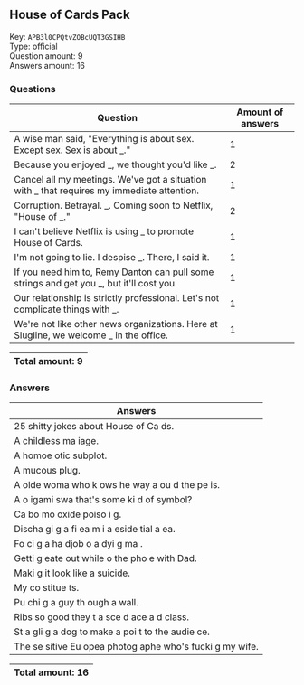 ## House of Cards Pack
Key: `APB3l0CPQtvZOBcUQT3GSIHB`  
Type: official  
Question amount: 9  
Answers amount: 16
### Questions
| Question | Amount of answers |
|---|---|
| A wise man said, "Everything is about sex. Except sex. Sex is about _." | 1 |
| Because you enjoyed _, we thought you'd like _. | 2 |
| Cancel all my meetings. We've got a situation with _ that requires my immediate attention. | 1 |
| Corruption. Betrayal. _. Coming soon to Netflix, "House of _." | 2 |
| I can't believe Netflix is using _ to promote House of Cards. | 1 |
| I'm not going to lie. I despise _. There, I said it. | 1 |
| If you need him to, Remy Danton can pull some strings and get you _, but it'll cost you. | 1 |
| Our relationship is strictly professional. Let's not complicate things with _. | 1 |
| We're not like other news organizations. Here at Slugline, we welcome _ in the office. | 1 |

|Total amount: 9|
|---|

### Answers
| Answers |
|---|
| 25 shitty jokes about House of Ca ds. |
| A childless ma iage. |
| A homoe otic subplot. |
| A mucous plug. |
| A  olde  woma  who k ows he  way a ou d the pe is. |
| A  o igami swa  that's some ki d of symbol? |
| Ca bo  mo oxide poiso i g. |
| Discha gi g a fi ea m i  a  eside tial a ea. |
| Fo ci g a ha djob o  a dyi g ma . |
| Getti g eate  out while o  the pho e with Dad. |
| Maki g it look like a suicide. |
| My co stitue ts. |
| Pu chi g a guy th ough a wall. |
| Ribs so good they t a sce d  ace a d class. |
| St a gli g a dog to make a poi t to the audie ce. |
| The se sitive Eu opea  photog aphe  who's fucki g my wife. |

|Total amount: 16|
|---|